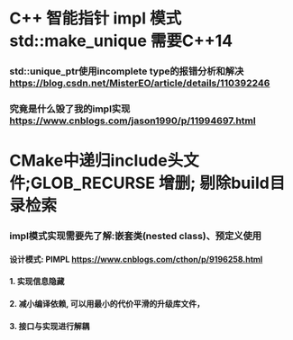 #   C++ 智能指针 impl 模式 std::make\_unique 需要C++14
### std::unique\_ptr使用incomplete type的报错分析和解决 https://blog.csdn.net/MisterEO/article/details/110392246
### 究竟是什么毁了我的impl实现 https://www.cnblogs.com/jason1990/p/11994697.html

# CMake中递归include头文件;GLOB\_RECURSE 增删; 剔除build目录检索

###  impl模式实现需要先了解:嵌套类(nested class)、预定义使用
#### 设计模式: PIMPL https://www.cnblogs.com/cthon/p/9196258.html
#### 1. 实现信息隐藏
#### 2. 减小编译依赖, 可以用最小的代价平滑的升级库文件，
#### 3. 接口与实现进行解耦
